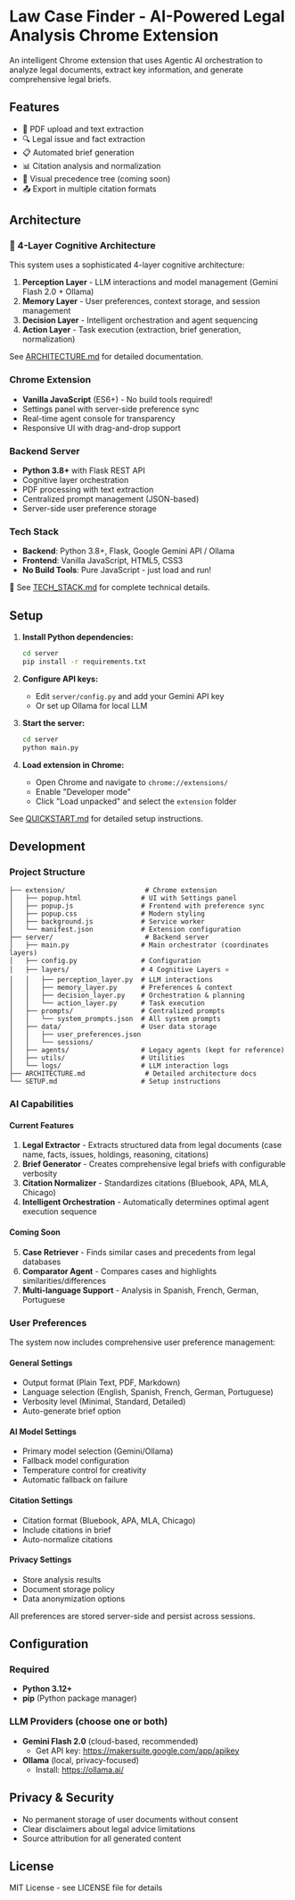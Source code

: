 # Law Case Finder - AI-Powered Legal Analysis Chrome Extension

An intelligent Chrome extension that uses Agentic AI orchestration to analyze legal documents, extract key information, and generate comprehensive legal briefs.

## Features

- 📄 PDF upload and text extraction
- 🔍 Legal issue and fact extraction
- 📋 Automated brief generation
- 📊 Citation analysis and normalization
- 🌳 Visual precedence tree (coming soon)
- 📤 Export in multiple citation formats

## Architecture

### 🧠 4-Layer Cognitive Architecture

This system uses a sophisticated 4-layer cognitive architecture:

1. **Perception Layer** - LLM interactions and model management (Gemini Flash 2.0 + Ollama)
2. **Memory Layer** - User preferences, context storage, and session management
3. **Decision Layer** - Intelligent orchestration and agent sequencing
4. **Action Layer** - Task execution (extraction, brief generation, normalization)

See [ARCHITECTURE.md](server/ARCHITECTURE.md) for detailed documentation.

### Chrome Extension
- **Vanilla JavaScript** (ES6+) - No build tools required!
- Settings panel with server-side preference sync
- Real-time agent console for transparency
- Responsive UI with drag-and-drop support

### Backend Server
- **Python 3.8+** with Flask REST API
- Cognitive layer orchestration
- PDF processing with text extraction
- Centralized prompt management (JSON-based)
- Server-side user preference storage

### Tech Stack
- **Backend**: Python 3.8+, Flask, Google Gemini API / Ollama
- **Frontend**: Vanilla JavaScript, HTML5, CSS3
- **No Build Tools**: Pure JavaScript - just load and run!

📘 See [TECH_STACK.md](TECH_STACK.md) for complete technical details.

## Setup

1. **Install Python dependencies:**
   ```bash
   cd server
   pip install -r requirements.txt
   ```

2. **Configure API keys:**
   - Edit `server/config.py` and add your Gemini API key
   - Or set up Ollama for local LLM

3. **Start the server:**
   ```bash
   cd server
   python main.py
   ```

4. **Load extension in Chrome:**
   - Open Chrome and navigate to `chrome://extensions/`
   - Enable "Developer mode"
   - Click "Load unpacked" and select the `extension` folder

See [QUICKSTART.md](QUICKSTART.md) for detailed setup instructions.

## Development

### Project Structure
```
├── extension/                    # Chrome extension
│   ├── popup.html               # UI with Settings panel
│   ├── popup.js                 # Frontend with preference sync
│   ├── popup.css                # Modern styling
│   ├── background.js            # Service worker
│   └── manifest.json            # Extension configuration
├── server/                       # Backend server
│   ├── main.py                  # Main orchestrator (coordinates layers)
│   ├── config.py                # Configuration
│   ├── layers/                  # 4 Cognitive Layers ⭐
│   │   ├── perception_layer.py  # LLM interactions
│   │   ├── memory_layer.py      # Preferences & context
│   │   ├── decision_layer.py    # Orchestration & planning
│   │   └── action_layer.py      # Task execution
│   ├── prompts/                 # Centralized prompts
│   │   └── system_prompts.json  # All system prompts
│   ├── data/                    # User data storage
│   │   ├── user_preferences.json
│   │   └── sessions/
│   ├── agents/                  # Legacy agents (kept for reference)
│   ├── utils/                   # Utilities
│   └── logs/                    # LLM interaction logs
├── ARCHITECTURE.md               # Detailed architecture docs
└── SETUP.md                     # Setup instructions
```

### AI Capabilities

#### Current Features
1. **Legal Extractor** - Extracts structured data from legal documents (case name, facts, issues, holdings, reasoning, citations)
2. **Brief Generator** - Creates comprehensive legal briefs with configurable verbosity
3. **Citation Normalizer** - Standardizes citations (Bluebook, APA, MLA, Chicago)
4. **Intelligent Orchestration** - Automatically determines optimal agent execution sequence

#### Coming Soon
5. **Case Retriever** - Finds similar cases and precedents from legal databases
6. **Comparator Agent** - Compares cases and highlights similarities/differences
7. **Multi-language Support** - Analysis in Spanish, French, German, Portuguese

### User Preferences

The system now includes comprehensive user preference management:

#### General Settings
- Output format (Plain Text, PDF, Markdown)
- Language selection (English, Spanish, French, German, Portuguese)
- Verbosity level (Minimal, Standard, Detailed)
- Auto-generate brief option

#### AI Model Settings
- Primary model selection (Gemini/Ollama)
- Fallback model configuration
- Temperature control for creativity
- Automatic fallback on failure

#### Citation Settings
- Citation format (Bluebook, APA, MLA, Chicago)
- Include citations in brief
- Auto-normalize citations

#### Privacy Settings
- Store analysis results
- Document storage policy
- Data anonymization options

All preferences are stored server-side and persist across sessions.

## Configuration

### Required
- **Python 3.12+**
- **pip** (Python package manager)

### LLM Providers (choose one or both)
- **Gemini Flash 2.0** (cloud-based, recommended)
  - Get API key: https://makersuite.google.com/app/apikey
- **Ollama** (local, privacy-focused)
  - Install: https://ollama.ai/

## Privacy & Security

- No permanent storage of user documents without consent
- Clear disclaimers about legal advice limitations
- Source attribution for all generated content

## License

MIT License - see LICENSE file for details
